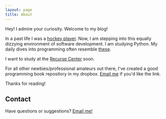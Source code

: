 ```yaml
---
layout: page
title: About
---
```


<p class="message">
  Hey! I admire your curiosity. Welcome to my blog!
</p>

In a past life I was a [hockey player](http://www.eliteprospects.com/player.php?player=39038). Now, I am stepping into this equally dizzying environment of software development. I am studying Python. My daily dives into programming often resemble [these](https://www.facebook.com/sgag.sg/videos/1178654215482898/).

I want to study at the [Recurse Center](https://www.recurse.com/) soon. 

For all other newbies/professional amateurs out there, I've created a good programming book repository in my dropbox. <a href="mailto:christopher.g.cahill@gmail.com?subject=Book Folder Interest">Email me</a> if you'd like the link.

Thanks for reading!

## Contact

Have questions or suggestions? <a href="mailto:christopher.g.cahill@gmail.com?subject=I saw your blog!">Email me!</a>
